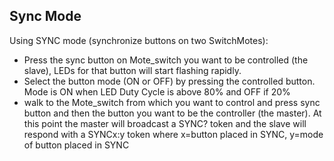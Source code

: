 Sync Mode
----------

Using SYNC mode (synchronize buttons on two SwitchMotes):

* Press the sync button on Mote_switch you want to be controlled (the slave), LEDs for that button will start flashing rapidly. 
* Select the button mode (ON or OFF) by pressing the controlled button. Mode is ON when LED Duty Cycle is above 80% and OFF if 20%
* walk to the Mote_switch from which you want to control and press sync button and then the button you want to be the controller (the master). At this point the master will broadcast a SYNC? token and the slave will respond with a SYNCx:y token where x=button placed in SYNC, y=mode of button placed in SYNC